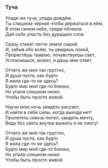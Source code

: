 ### Туча  

Упади же туча, упади дождём.  
Ты слишком чёрная чтобы держаться в нём,  
В этом синем небе, среди облаков.  
Дай себе упасть без дурацких слов.  

Сразу станет легче земле сырой,  
И, забыв обо всём, ты увидишь покой,  
Прорастёшь травою, почувствуешь свет,  
Успокоишься, может, и дашь мне ответ.  

Отчего же мне так грустно,  
И душа пуста, как будто  
Я жила где-то не здесь?  
Будто мир мой где-то близко,  
Но упала слишком низко  
Чтобы быть просто живой.  

Научи мою ночь увидеть рассвет,  
И найти в себе силы, когда выхода нет!  
Пролететь сквозь пепел, увидеть мечту,  
Ведь без света внутри выжить я не смогу!  

Отчего же мне так грустно,  
И душа пуста, как будто  
Я жила где-то не здесь?  
Будто мир мой где-то близко,  
Но упала слишком низко  
Чтобы быть просто живой.  
